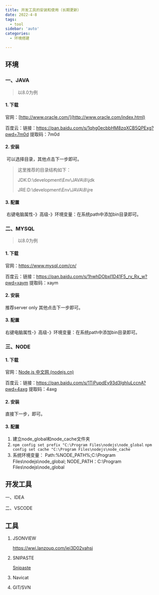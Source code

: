 ```yaml
---
title: 开发工具的安装和使用（长期更新）
date: 2022-4-8
tags:
  - tool
sidebar: 'auto'
categories:
  - 环境搭建

---
```


## 环境

### 一、JAVA

> 以8.0为例

#### 1. 下载

官网：[http://www.oracle.com/](http://www.oracle.com/index.html)

百度云：链接：https://pan.baidu.com/s/1qhg0ecbbHM8zqXCB5QPExg?pwd=7m0d  提取码：7m0d 

#### 2. 安装

​	可以选择目录，其他点击下一步即可。

> 这里推荐的目录结构如下：
>
> JDK:D:\development\Env\JAVA\8\jdk
>
> JRE:D:\development\Env\JAVA\8\jre

#### 3. 配置

​	右键电脑属性-》高级-》环境变量：在系统path中添加bin目录即可。

### 二、MYSQL

> 以8.0为例

#### 1. 下载

官网：https://www.mysql.com/cn/

百度云：链接：https://pan.baidu.com/s/1hwhDObxI1D41F5_rv_Rx_w?pwd=xaym  提取码：xaym 

#### 2. 安装

推荐server only 其他点击下一步即可。

#### 3. 配置

右键电脑属性-》高级-》环境变量：在系统path中添加bin目录即可。

### 三、NODE

#### 1. 下载

官网：[Node.js 中文网 (nodejs.cn)](http://nodejs.cn/)

百度云：链接：https://pan.baidu.com/s/1TiPupdEy93d3IghIuLccnA?pwd=4axg 提取码：4axg 

#### 2. 安装

直接下一步，即可。

#### 3. 配置

1. 建立node_global和node_cache文件夹
2. `npm config set prefix "C:\Program Files\nodejs\node_global`
   `npm config set cache "C:\Program Files\nodejs\node_cache`
3. 系统环境变量： Path:%NODE_PATH%;C:\Program Files\nodejs\node_global; NODE_PATH：C:\Program Files\nodejs\node_global

## 开发工具

一、IDEA

二、VSCODE

## 工具

1. JSONVIEW

   https://wwi.lanzoup.com/iei3D02vahsj

2. SNIPASTE

   [Snipaste](https://www.snipaste.com/)

3. Navicat

4. GIT/SVN

